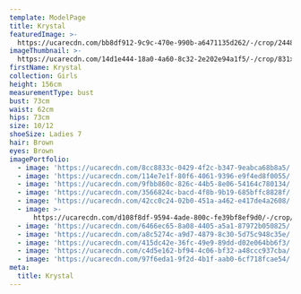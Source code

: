 ```yaml
---
template: ModelPage
title: Krystal
featuredImage: >-
  https://ucarecdn.com/bb8df912-9c9c-470e-990b-a6471135d262/-/crop/2448x1266/0,0/-/preview/
imageThumbnail: >-
  https://ucarecdn.com/14d1e444-18a0-4a60-8c32-2e202e94a1f5/-/crop/831x1075/376,82/-/preview/
firstName: Krystal
collection: Girls
height: 156cm
measurementType: bust
bust: 73cm
waist: 62cm
hips: 73cm
size: 10/12
shoeSize: Ladies 7
hair: Brown
eyes: Brown
imagePortfolio:
  - image: 'https://ucarecdn.com/8cc8833c-0429-4f2c-b347-9eabca68b8a5/'
  - image: 'https://ucarecdn.com/114e7e1f-80f6-4061-9396-e9f4ed8f0055/'
  - image: 'https://ucarecdn.com/9fbb860c-826c-44b5-8e06-54164c780134/'
  - image: 'https://ucarecdn.com/3566824c-bacd-4f8b-9b19-685bffc8828f/'
  - image: 'https://ucarecdn.com/42cc0c24-02b0-451a-a462-e417de4a2608/'
  - image: >-
      https://ucarecdn.com/d108f8df-9594-4ade-800c-fe39bf8ef9d0/-/crop/1633x2286/0,162/-/preview/
  - image: 'https://ucarecdn.com/6466ec65-8a08-4405-a5a1-87972b050825/'
  - image: 'https://ucarecdn.com/a8c5274c-a9d7-4879-8c30-5d75c948c35e/'
  - image: 'https://ucarecdn.com/415dc42e-36fc-49e9-89dd-d02e064bb6f3/'
  - image: 'https://ucarecdn.com/c4d5e162-bf94-4c06-bf32-a48ccc937cba/'
  - image: 'https://ucarecdn.com/97f6eda1-9f2d-4b1f-aab0-6cf718fcae54/'
meta:
  title: Krystal
---
```


